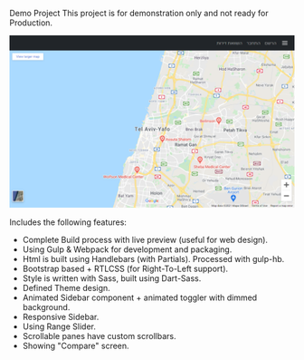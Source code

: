 Demo Project
This project is for demonstration only and not ready for Production.

![Alt text](screenshots/01.png?raw=true)

Includes the following features:

- Complete Build process with live preview (useful for web design).
- Using Gulp & Webpack for development and packaging.
- Html is built using Handlebars (with Partials). Processed with gulp-hb.
- Bootstrap based + RTLCSS (for Right-To-Left support).
- Style is written with Sass, built using Dart-Sass.
- Defined Theme design.
- Animated Sidebar component + animated toggler with dimmed background.
- Responsive Sidebar.
- Using Range Slider.
- Scrollable panes have custom scrollbars.
- Showing "Compare" screen.

